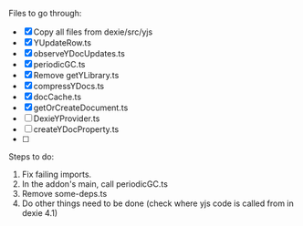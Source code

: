 Files to go through:

- [x] Copy all files from dexie/src/yjs
- [x] YUpdateRow.ts
- [x] observeYDocUpdates.ts
- [x] periodicGC.ts
- [x] Remove getYLibrary.ts 
- [x] compressYDocs.ts
- [x] docCache.ts
- [x] getOrCreateDocument.ts
- [ ] DexieYProvider.ts
- [ ] createYDocProperty.ts
- [ ] 

Steps to do:

1. Fix failing imports.
2. In the addon's main, call periodicGC.ts
3. Remove some-deps.ts
4. Do other things need to be done (check where yjs code is called from in dexie 4.1)
